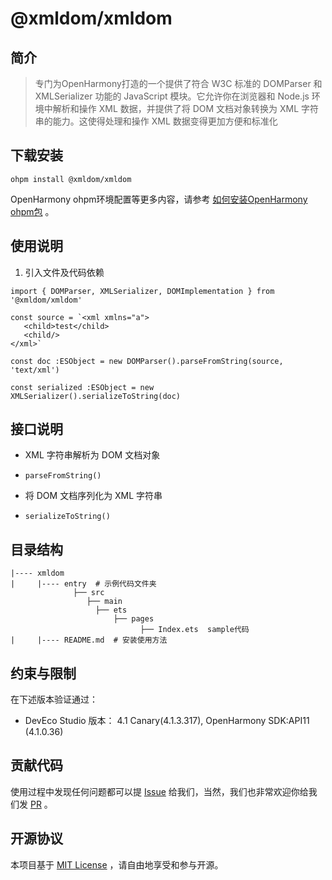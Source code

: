 # @xmldom/xmldom

## 简介

> 专门为OpenHarmony打造的一个提供了符合 W3C 标准的 DOMParser 和 XMLSerializer 功能的 JavaScript 模块。它允许你在浏览器和 Node.js 环境中解析和操作 XML 数据，并提供了将 DOM 文档对象转换为 XML 字符串的能力。这使得处理和操作 XML 数据变得更加方便和标准化

## 下载安装

```shell
ohpm install @xmldom/xmldom
```

OpenHarmony
ohpm环境配置等更多内容，请参考 [如何安装OpenHarmony ohpm包](https://gitee.com/openharmony-tpc/docs/blob/master/OpenHarmony_har_usage.md) 。

## 使用说明

1. 引入文件及代码依赖

 ```
 import { DOMParser, XMLSerializer, DOMImplementation } from '@xmldom/xmldom'
 
 const source = `<xml xmlns="a">
	<child>test</child>
	<child/>
 </xml>`

 const doc :ESObject = new DOMParser().parseFromString(source, 'text/xml')

 const serialized :ESObject = new XMLSerializer().serializeToString(doc)
 ```

## 接口说明

* XML 字符串解析为 DOM 文档对象
 - `parseFromString()`
* 将 DOM 文档序列化为 XML 字符串
 - `serializeToString()`

## 目录结构
````
|---- xmldom
|     |---- entry  # 示例代码文件夹
              ├── src  
                 ├── main   
                   ├── ets
                       ├── pages
                             ├── Index.ets  sample代码
|     |---- README.md  # 安装使用方法                    
````

## 约束与限制

在下述版本验证通过：

- DevEco Studio 版本： 4.1 Canary(4.1.3.317), OpenHarmony SDK:API11 (4.1.0.36)

## 贡献代码

使用过程中发现任何问题都可以提 [Issue](https://gitee.com/openharmony-tpc/openharmony_tpc_samples/issues)
给我们，当然，我们也非常欢迎你给我们发 [PR](https://gitee.com/openharmony-tpc/openharmony_tpc_samples/pulls) 。

## 开源协议

本项目基于 [MIT License](https://gitee.com/openharmony-tpc/openharmony_tpc_samples/blob/master/xmldom/LICENSE) ，请自由地享受和参与开源。

